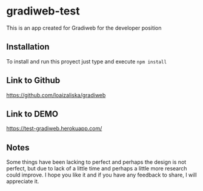 # gradiweb-test
This is an app created for Gradiweb for the developer position

## Installation ##
To install and run this proyect just type and execute `npm install`

## Link to Github ##
https://github.com/loaizaliska/gradiweb

## Link to DEMO ##
https://test-gradiweb.herokuapp.com/


## Notes ##
Some things have been lacking to perfect and perhaps the design is not perfect, but due to lack of a little time and perhaps a little more research could improve. 
I hope you like it and if you have any feedback to share, I will appreciate it.
